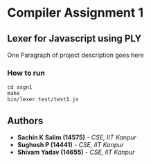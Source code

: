 # Compiler Assignment 1
## Lexer for Javascript using PLY

One Paragraph of project description goes here


### How to run

```
cd asgn1
make
bin/lexer test/test1.js
```

## Authors

* **Sachin K Salim (14575)** - *CSE, IIT Kanpur*
* **Sughosh P (14441)** - *CSE, IIT Kanpur*
* **Shivam Yadav (14655)** - *CSE, IIT Kanpur*
